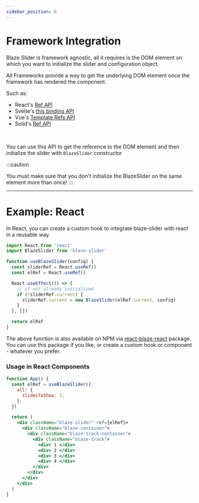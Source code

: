 ```yaml
---
sidebar_position: 6
---
```


# Framework Integration

Blaze Slider is framework agnostic, all it requires is the DOM element on which you want to initialize the slider and configuration object.

All Frameworks provide a way to get the underlying DOM element once the framework has rendered the component.

Such as:

- React's [Ref API](https://reactjs.org/docs/refs-and-the-dom.html)
- Svelte's [this binding API](https://svelte.dev/tutorial/bind-this)
- Vue's [Template Refs API](https://vuejs.org/guide/essentials/template-refs.html)
- Solid's [Ref API](https://www.solidjs.com/docs/latest/api#ref)

<br/>

You can use this API to get the reference to the DOM element and then initialize the slider with `BlazeSlider` constructor

:::caution

You must make sure that you don't initialize the BlazeSlider on the same element more than once!
:::

<hr />

# Example: React

In React, you can create a custom hook to integrate blaze-slider with react in a reusable way.

```javascript
import React from 'react'
import BlazeSlider from 'blaze-slider'

function useBlazeSlider(config) {
  const sliderRef = React.useRef()
  const elRef = React.useRef()

  React.useEffect(() => {
    // if not already initialized
    if (!sliderRef.current) {
      sliderRef.current = new BlazeSlider(elRef.current, config)
    }
  }, [])

  return elRef
}
```

The above function is also available on NPM via [react-blaze-react](https://www.npmjs.com/package/react-blaze-slider) package. You can use this package if you like, or create a custom hook or component - whatever you prefer.

### Usage in React Components

```jsx
function App() {
  const elRef = useBlazeSlider({
    all: {
      slidesToShow: 3,
    },
  })

  return (
    <div className="blaze-slider" ref={elRef}>
      <div className="blaze-container">
        <div className="blaze-track-container">
          <div className="blaze-track">
            <div> 1 </div>
            <div> 2 </div>
            <div> 3 </div>
            <div> 4 </div>
          </div>
        </div>
      </div>
    </div>
  )
}
```
